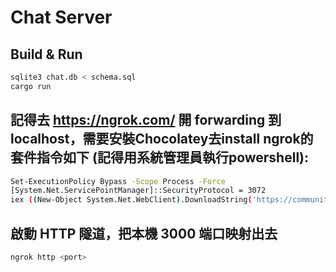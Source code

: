 # Chat Server

## Build & Run

```bash
sqlite3 chat.db < schema.sql
cargo run
```
## 記得去 https://ngrok.com/ 開 forwarding 到 localhost，需要安裝Chocolatey去install ngrok的套件指令如下 (記得用系統管理員執行powershell):

```bash
Set-ExecutionPolicy Bypass -Scope Process -Force
[System.Net.ServicePointManager]::SecurityProtocol = 3072
iex ((New-Object System.Net.WebClient).DownloadString('https://community.chocolatey.org/install.ps1'))
```
## 啟動 HTTP 隧道，把本機 3000 端口映射出去
```bash
ngrok http <port>
```
###
